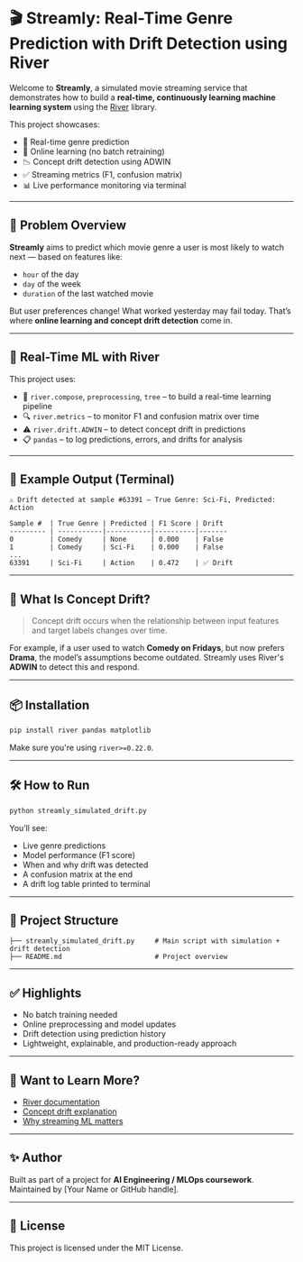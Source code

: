 # 🎬 Streamly: Real-Time Genre Prediction with Drift Detection using River

Welcome to **Streamly**, a simulated movie streaming service that demonstrates how to build a **real-time, continuously learning machine learning system** using the [River](https://riverml.xyz) library.

This project showcases:
- 🔄 Real-time genre prediction
- 🧠 Online learning (no batch retraining)
- 📉 Concept drift detection using ADWIN
- ✅ Streaming metrics (F1, confusion matrix)
- 📊 Live performance monitoring via terminal

---

## 🚀 Problem Overview

**Streamly** aims to predict which movie genre a user is most likely to watch next — based on features like:
- `hour` of the day
- `day` of the week
- `duration` of the last watched movie

But user preferences change! What worked yesterday may fail today. That’s where **online learning and concept drift detection** come in.

---

## 🧪 Real-Time ML with River

This project uses:

- 🧱 `river.compose`, `preprocessing`, `tree` – to build a real-time learning pipeline
- 🔍 `river.metrics` – to monitor F1 and confusion matrix over time
- ⚠️ `river.drift.ADWIN` – to detect concept drift in predictions
- 📋 `pandas` – to log predictions, errors, and drifts for analysis

---

## 🔁 Example Output (Terminal)

```
⚠️ Drift detected at sample #63391 – True Genre: Sci-Fi, Predicted: Action

Sample #  | True Genre | Predicted | F1 Score | Drift
--------- | -----------|-----------|----------|-------
0         | Comedy     | None      | 0.000    | False
1         | Comedy     | Sci-Fi    | 0.000    | False
...
63391     | Sci-Fi     | Action    | 0.472    | ✅ Drift
```

---

## 🧠 What Is Concept Drift?

> Concept drift occurs when the relationship between input features and target labels changes over time.

For example, if a user used to watch **Comedy on Fridays**, but now prefers **Drama**, the model’s assumptions become outdated. Streamly uses River's **ADWIN** to detect this and respond.

---

## 📦 Installation

```bash
pip install river pandas matplotlib
```

Make sure you're using `river>=0.22.0`.

---

## 🛠️ How to Run

```bash
python streamly_simulated_drift.py
```

You’ll see:
- Live genre predictions
- Model performance (F1 score)
- When and why drift was detected
- A confusion matrix at the end
- A drift log table printed to terminal

---

## 📁 Project Structure

```
├── streamly_simulated_drift.py     # Main script with simulation + drift detection
├── README.md                       # Project overview
```

---

## ✅ Highlights

- No batch training needed
- Online preprocessing and model updates
- Drift detection using prediction history
- Lightweight, explainable, and production-ready approach

---

## 🧠 Want to Learn More?

- [River documentation](https://riverml.xyz)
- [Concept drift explanation](https://en.wikipedia.org/wiki/Concept_drift)
- [Why streaming ML matters](https://huyenchip.com/2022/02/07/data-centric-ai.html)

---

## ✨ Author

Built as part of a project for **AI Engineering / MLOps coursework**.  
Maintained by [Your Name or GitHub handle].

---

## 📝 License

This project is licensed under the MIT License.
